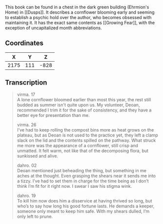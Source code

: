  

This book can be found in a chest in the dark green building (Ehrmion's Home) in [[Dusps]]. It describes a cornflower blooming early and seeming to establish a psychic hold over the author, who becomes obsessed with maintaining it. It has the exact same contents as [[Growing Fear]], with the exception of uncapitalized month abbreviations.

## Coordinates
| **X** | **Y** | **Z** |
| :---: | :---: | :---: |
| 2175  |  111  | -828  |

## Transcription
> virma. 17 <br>
> A lone cornflower bloomed earlier than most this year, the rest still budded as summer isn't quite upon us. My volunteer, Deoan, recommended I trim it for the sake of consistency, and they have a better eye for presentation than me.
>
> virma. 26 <br>
> I’ve had to keep rolling the compost bins more as heat grows on the plateau, but as Deoan is not used to the practice yet, they left a clamp slack on the lid and the contents spilled on the pathway. What struck me more was the appearance of a cornflower, still crisp and unmatted. It felt warm, not like that of the decomposing flora, but sunkissed and alive.
>
> dahro. 02 <br>
> Deoan mentioned just beheading the thing, but something in me aches at the thought. Even grasping the shears near it sends me into a tizzy. I’ve had to set them in charge for the time being as I don’t think I’m fit for it right now. I swear I saw his stigma wink.
>
> dahro. 19 <br>
> To kill him now does him a disservice at having thrived so long, but who’s to say how long his good fortune lasts. He demands a keeper, someone only meant to keep him safe. With my shears dulled, I’m only left to prune.

